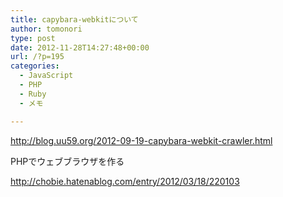 ```yaml
---
title: capybara-webkitについて
author: tomonori
type: post
date: 2012-11-28T14:27:48+00:00
url: /?p=195
categories:
  - JavaScript
  - PHP
  - Ruby
  - メモ

---
```

<http://blog.uu59.org/2012-09-19-capybara-webkit-crawler.html>

PHPでウェブブラウザを作る
  
<http://chobie.hatenablog.com/entry/2012/03/18/220103>